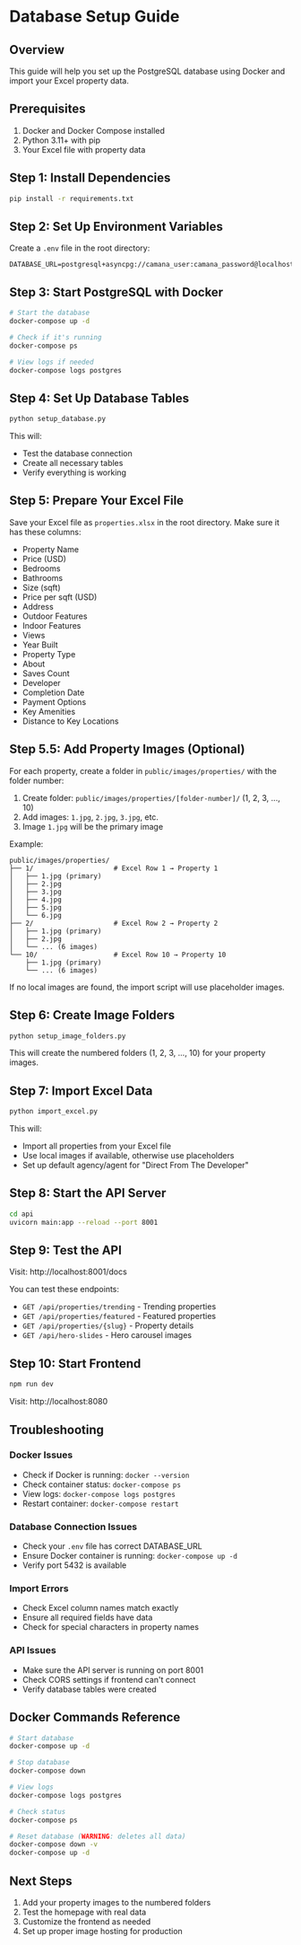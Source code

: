 # Database Setup Guide

## Overview
This guide will help you set up the PostgreSQL database using Docker and import your Excel property data.

## Prerequisites
1. Docker and Docker Compose installed
2. Python 3.11+ with pip
3. Your Excel file with property data

## Step 1: Install Dependencies
```bash
pip install -r requirements.txt
```

## Step 2: Set Up Environment Variables
Create a `.env` file in the root directory:
```env
DATABASE_URL=postgresql+asyncpg://camana_user:camana_password@localhost:5432/camana_homes
```

## Step 3: Start PostgreSQL with Docker
```bash
# Start the database
docker-compose up -d

# Check if it's running
docker-compose ps

# View logs if needed
docker-compose logs postgres
```

## Step 4: Set Up Database Tables
```bash
python setup_database.py
```

This will:
- Test the database connection
- Create all necessary tables
- Verify everything is working

## Step 5: Prepare Your Excel File
Save your Excel file as `properties.xlsx` in the root directory. Make sure it has these columns:

- Property Name
- Price (USD)
- Bedrooms
- Bathrooms
- Size (sqft)
- Price per sqft (USD)
- Address
- Outdoor Features
- Indoor Features
- Views
- Year Built
- Property Type
- About
- Saves Count
- Developer
- Completion Date
- Payment Options
- Key Amenities
- Distance to Key Locations

## Step 5.5: Add Property Images (Optional)
For each property, create a folder in `public/images/properties/` with the folder number:

1. Create folder: `public/images/properties/[folder-number]/` (1, 2, 3, ..., 10)
2. Add images: `1.jpg`, `2.jpg`, `3.jpg`, etc.
3. Image `1.jpg` will be the primary image

Example:
```
public/images/properties/
├── 1/                    # Excel Row 1 → Property 1
│   ├── 1.jpg (primary)
│   ├── 2.jpg
│   ├── 3.jpg
│   ├── 4.jpg
│   ├── 5.jpg
│   └── 6.jpg
├── 2/                    # Excel Row 2 → Property 2
│   ├── 1.jpg (primary)
│   ├── 2.jpg
│   └── ... (6 images)
└── 10/                   # Excel Row 10 → Property 10
    ├── 1.jpg (primary)
    └── ... (6 images)
```

If no local images are found, the import script will use placeholder images.

## Step 6: Create Image Folders
```bash
python setup_image_folders.py
```

This will create the numbered folders (1, 2, 3, ..., 10) for your property images.

## Step 7: Import Excel Data
```bash
python import_excel.py
```

This will:
- Import all properties from your Excel file
- Use local images if available, otherwise use placeholders
- Set up default agency/agent for "Direct From The Developer"

## Step 8: Start the API Server
```bash
cd api
uvicorn main:app --reload --port 8001
```

## Step 9: Test the API
Visit: http://localhost:8001/docs

You can test these endpoints:
- `GET /api/properties/trending` - Trending properties
- `GET /api/properties/featured` - Featured properties
- `GET /api/properties/{slug}` - Property details
- `GET /api/hero-slides` - Hero carousel images

## Step 10: Start Frontend
```bash
npm run dev
```

Visit: http://localhost:8080

## Troubleshooting

### Docker Issues
- Check if Docker is running: `docker --version`
- Check container status: `docker-compose ps`
- View logs: `docker-compose logs postgres`
- Restart container: `docker-compose restart`

### Database Connection Issues
- Check your `.env` file has correct DATABASE_URL
- Ensure Docker container is running: `docker-compose up -d`
- Verify port 5432 is available

### Import Errors
- Check Excel column names match exactly
- Ensure all required fields have data
- Check for special characters in property names

### API Issues
- Make sure the API server is running on port 8001
- Check CORS settings if frontend can't connect
- Verify database tables were created

## Docker Commands Reference

```bash
# Start database
docker-compose up -d

# Stop database
docker-compose down

# View logs
docker-compose logs postgres

# Check status
docker-compose ps

# Reset database (WARNING: deletes all data)
docker-compose down -v
docker-compose up -d
```

## Next Steps
1. Add your property images to the numbered folders
2. Test the homepage with real data
3. Customize the frontend as needed
4. Set up proper image hosting for production
